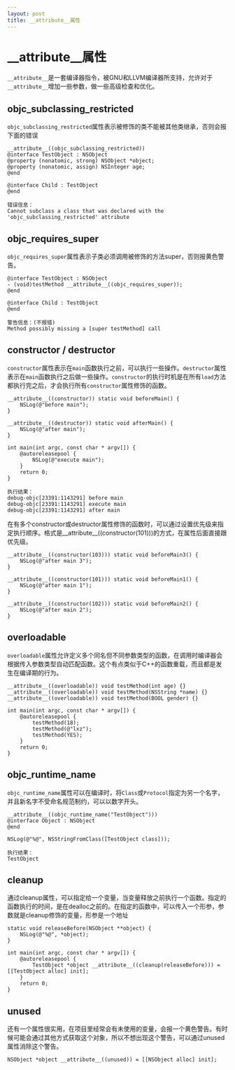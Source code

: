 ```yaml
---
layout: post
title: __attribute__属性
---
```

# __attribute__属性

`__attribute__`是一套编译器指令，被GNU和LLVM编译器所支持，允许对于`__attribute__`增加一些参数，做一些高级检查和优化。

## objc_subclassing_restricted
`objc_subclassing_restricted`属性表示被修饰的类不能被其他类继承，否则会报下面的错误

```
__attribute__((objc_subclassing_restricted))
@interface TestObject : NSObject
@property (nonatomic, strong) NSObject *object;
@property (nonatomic, assign) NSInteger age;
@end

@interface Child : TestObject
@end

错误信息：
Cannot subclass a class that was declared with the 'objc_subclassing_restricted' attribute
```
##  objc_requires_super

`objc_requires_super`属性表示子类必须调用被修饰的方法super，否则报黄色警告。

```
@interface TestObject : NSObject
- (void)testMethod __attribute__((objc_requires_super));
@end

@interface Child : TestObject
@end

警告信息：(不报错)
Method possibly missing a [super testMethod] call
```
## constructor / destructor
`constructor`属性表示在`main`函数执行之前，可以执行一些操作。`destructor`属性表示在`main`函数执行之后做一些操作。`constructor`的执行时机是在所有`load`方法都执行完之后，才会执行所有`constructor`属性修饰的函数。

```
__attribute__((constructor)) static void beforeMain() {
    NSLog(@"before main");
}

__attribute__((destructor)) static void afterMain() {
    NSLog(@"after main");
}

int main(int argc, const char * argv[]) {
    @autoreleasepool {
        NSLog(@"execute main");
    }
    return 0;
}

执行结果：
debug-objc[23391:1143291] before main
debug-objc[23391:1143291] execute main
debug-objc[23391:1143291] after main
```
在有多个constructor或destructor属性修饰的函数时，可以通过设置优先级来指定执行顺序。格式是__attribute__((constructor(101)))的方式，在属性后面直接跟优先级。

```
__attribute__((constructor(103))) static void beforeMain3() {
    NSLog(@"after main 3");
}

__attribute__((constructor(101))) static void beforeMain1() {
    NSLog(@"after main 1");
}

__attribute__((constructor(102))) static void beforeMain2() {
    NSLog(@"after main 2");
}
```
## overloadable
`overloadable`属性允许定义多个同名但不同参数类型的函数，在调用时编译器会根据传入参数类型自动匹配函数。这个有点类似于C++的函数重载，而且都是发生在编译期的行为。

```
__attribute__((overloadable)) void testMethod(int age) {}
__attribute__((overloadable)) void testMethod(NSString *name) {}
__attribute__((overloadable)) void testMethod(BOOL gender) {}

int main(int argc, const char * argv[]) {
    @autoreleasepool {
        testMethod(18);
        testMethod(@"lxz");
        testMethod(YES);
    }
    return 0;
}
```
## objc_runtime_name
`objc_runtime_name`属性可以在编译时，将`Class`或`Protocol`指定为另一个名字，并且新名字不受命名规范制约，可以以数字开头。

```
__attribute__((objc_runtime_name("TestObject")))
@interface Object : NSObject
@end

NSLog(@"%@", NSStringFromClass([TestObject class]));

执行结果：
TestObject
```
## cleanup
通过cleanup属性，可以指定给一个变量，当变量释放之前执行一个函数。指定的函数执行的时间，是在dealloc之前的。在指定的函数中，可以传入一个形参，参数就是cleanup修饰的变量，形参是一个地址

```
static void releaseBefore(NSObject **object) {
    NSLog(@"%@", *object);
}

int main(int argc, const char * argv[]) {
    @autoreleasepool {
        TestObject *object __attribute__((cleanup(releaseBefore))) = [[TestObject alloc] init];
    }
    return 0;
}
```
## unused
还有一个属性很实用，在项目里经常会有未使用的变量，会报一个黄色警告。有时候可能会通过其他方式获取这个对象，所以不想出现这个警告，可以通过unused属性消除这个警告。

```
NSObject *object __attribute__((unused)) = [[NSObject alloc] init];
```

